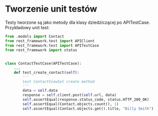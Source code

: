 # Tworzenie unit testów
Testy tworzone są jako metody dla klasy dziedziczącej po APITestCase. Przykładowy unit test:
```python
from .models import Contact  
from rest_framework.test import APIClient  
from rest_framework.test import APITestCase  
from rest_framework import status  
  
  
class ContactTestCase(APITestCase):  
	...    
	def test_create_contact(self):  
		'''  
		test ContactViewSet create method 
		'''  
		data = self.data  
		response = self.client.post(self.url, data)  
		self.assertEqual(response.status_code, status.HTTP_200_OK)  
		self.assertEqual(Contact.objects.count(), 1)  
		self.assertEqual(Contact.objects.get().title, "Billy Smith")
```